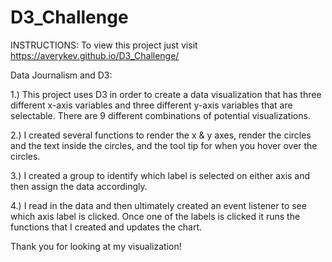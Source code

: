 # D3_Challenge

INSTRUCTIONS:  To view this project just visit https://averykev.github.io/D3_Challenge/

Data Journalism and D3:

1.)  This project uses D3 in order to create a data visualization that has three different x-axis variables and three different y-axis variables that are 
selectable.  There are 9 different combinations of potential visualizations.

2.)  I created several functions to render the x & y axes, render the circles and the text inside the circles, and the tool tip for when you hover over the circles.

3.)  I created a group to identify which label is selected on either axis and then assign the data accordingly.

4.)  I read in the data and then ultimately created an event listener to see which axis label is clicked.  Once one of the labels is clicked it runs the functions
that I created and updates the chart.

Thank you for looking at my visualization!